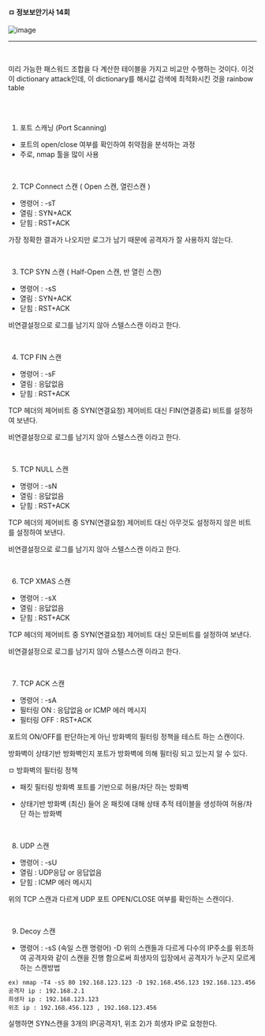 #### ㅁ 정보보안기사 14회

![image](https://user-images.githubusercontent.com/62640332/136684857-14d3ab9c-0d79-4935-be02-bab777a2c809.png)



---


<br>

미리 가능한 패스워드 조합을 다 계산한 테이블을 가지고 비교만 수행하는 것이다. 이것이 dictionary attack인데, 이 dictionary를 해시값 검색에 최적화시킨 것을 rainbow table

<br>
<br>

1. 포트 스캐닝 (Port Scanning)
- 포트의 open/close 여부를 확인하여 취약점을 분석하는 과정
- 주로, nmap 툴을 많이 사용

<br>

2. TCP Connect 스캔 ( Open 스캔, 열린스캔 )

- 명령어 : -sT
- 열림 : SYN+ACK
- 닫힘 : RST+ACK

가장 정확한 결과가 나오지만 로그가 남기 때문에 공격자가 잘 사용하지 않는다.

<br>

3. TCP SYN 스캔 ( Half-Open 스캔, 반 열린 스캔)

- 명령어 : -sS
- 열림 : SYN+ACK
- 닫힘 : RST+ACK

비연결설정으로 로그를 남기지 않아 스텔스스캔 이라고 한다.

<br>

4. TCP FIN 스캔

- 명령어 : -sF
- 열림 : 응닶없음
- 닫힘 : RST+ACK

TCP 헤더의 제어비트 중 SYN(연결요청) 제어비트 대신 FIN(연결종료) 비트를 설정하여 보낸다.

비연결설정으로 로그를 남기지 않아 스텔스스캔 이라고 한다.

<br>

5. TCP NULL 스캔

- 명령어 : -sN
- 열림 : 응닶없음
- 닫힘 : RST+ACK

TCP 헤더의 제어비트 중 SYN(연결요청) 제어비트 대신 아무것도 설정하지 않은 비트를 설정하여 보낸다.

비연결설정으로 로그를 남기지 않아 스텔스스캔 이라고 한다.

<br>

6. TCP XMAS 스캔

- 명령어 : -sX
- 열림 : 응닶없음
- 닫힘 : RST+ACK

TCP 헤더의 제어비트 중 SYN(연결요청) 제어비트 대신 모든비트를 설정하여 보낸다.

비연결설정으로 로그를 남기지 않아 스텔스스캔 이라고 한다.

<br>

7. TCP ACK 스캔

- 명령어 : -sA
- 필터링 ON : 응답없음 or ICMP 에러 메시지
- 필터링 OFF : RST+ACK

포트의 ON/OFF를 판단하는게 아닌 방화벽의 필터링 정책을 테스트 하는 스캔이다.

방화벽이 상태기반 방화벽인지 포트가 방화벽에 의해 필터링 되고 있는지 알 수 있다.

ㅁ 방화벽의 필터링 정책

- 패킷 필터링 방화벽
포트를 기반으로 허용/차단 하는 방화벽

- 상태기반 방화벽 (최신)
들어 온 패킷에 대해 상태 추적 테이블을 생성하여 허용/차단 하는 방화벽

<br>

8. UDP 스캔

- 명령어 : -sU
- 열림 : UDP응답 or 응답없음
- 닫힘 : ICMP 에러 메시지

위의 TCP 스캔과 다르게 UDP 포트 OPEN/CLOSE 여부를 확인하는 스캔이다.

<br>

9. Decoy 스캔

- 명령어 : -sS (속일 스캔 명령어) -D 위의 스캔들과 다르게 다수의 IP주소를 위조하여 공격자와 같이 스캔을 진행 함으로써 희생자의 입장에서 공격자가 누군지 모르게 하는 스캔방법

```
ex) nmap -T4 -sS 80 192.168.123.123 -D 192.168.456.123 192.168.123.456
공격자 ip : 192.168.2.1
희생자 ip : 192.168.123.123
위조 ip : 192.168.456.123 , 192.168.123.456
```

실행하면 SYN스캔을 3개의 IP(공격자1, 위조 2)가 희생자 IP로 요청한다.